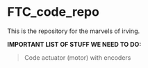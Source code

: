 # FTC_code_repo
This is the repository for the marvels of irving. 


**IMPORTANT LIST OF STUFF WE NEED TO DO:**

> Code actuator (motor) with encoders
